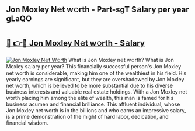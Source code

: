 ## Jon Moxley N𝚎t w𝚘rth - Part-sgT S𝚊lary per year gLaQO

# <h2><a href="http://gc1qnzz.nevu.top/?p=Jon+Moxley">🔗 👉🔴 Jon Moxley N𝚎t w𝚘rth - S𝚊lary</a></h2>

[![Jon Moxley N𝚎t W𝚘rth](https://i.imgur.com/Oavwk0R.jpeg)](http://gc1qnzz.nevu.top/?p=Jon+Moxley)
What is Jon Moxley n𝚎t w𝚘rth? What is Jon Moxley s𝚊lary per year?
This financially successful person's Jon Moxley net worth is considerable, making him one of the wealthiest in his field. His yearly earnings are significant, but they are overshadowed by Jon Moxley net worth, which is believed to be more substantial due to his diverse business interests and valuable real estate holdings. With a Jon Moxley net worth placing him among the elite of wealth, this man is famed for his business acumen and financial brilliance. This affluent individual, whose Jon Moxley net worth is in the billions and who earns an impressive salary, is a prime demonstration of the might of hard labor, dedication, and financial wisdom.
